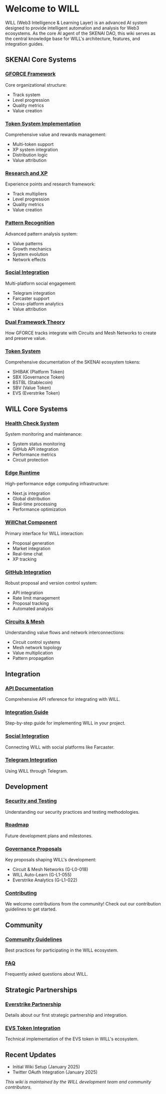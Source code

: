 # Welcome to WILL

WILL (Web3 Intelligence & Learning Layer) is an advanced AI system designed to provide intelligent automation and analysis for Web3 ecosystems. As the core AI agent of the SKENAI DAO, this wiki serves as the central knowledge base for WILL's architecture, features, and integration guides.

## SKENAI Core Systems

### [GFORCE Framework](GFORCE-Framework)
Core organizational structure:
- Track system
- Level progression
- Quality metrics
- Value creation

### [Token System Implementation](Token-System-Implementation)
Comprehensive value and rewards management:
- Multi-token support
- XP system integration
- Distribution logic
- Value attribution

### [Research and XP](Research-and-XP)
Experience points and research framework:
- Track multipliers
- Level progression
- Quality metrics
- Value creation

### [Pattern Recognition](Pattern-Recognition)
Advanced pattern analysis system:
- Value patterns
- Growth mechanics
- System evolution
- Network effects

### [Social Integration](Social-Integration)
Multi-platform social engagement:
- Telegram integration
- Farcaster support
- Cross-platform analytics
- Value attribution

### [Dual Framework Theory](Dual-Framework-Theory)
How GFORCE tracks integrate with Circuits and Mesh Networks to create and preserve value.

### [Token System](Token-System)
Comprehensive documentation of the SKENAI ecosystem tokens:
- SHIBAK (Platform Token)
- SBX (Governance Token)
- BSTBL (Stablecoin)
- SBV (Value Token)
- EVS (Everstrike Token)

## WILL Core Systems

### [Health Check System](Health-Check-System)
System monitoring and maintenance:
- System status monitoring
- GitHub API integration
- Performance metrics
- Circuit protection

### [Edge Runtime](Edge-Runtime)
High-performance edge computing infrastructure:
- Next.js integration
- Global distribution
- Real-time processing
- Performance optimization

### [WillChat Component](WillChat-Component)
Primary interface for WILL interaction:
- Proposal generation
- Market integration
- Real-time chat
- XP tracking

### [GitHub Integration](GitHub-Integration)
Robust proposal and version control system:
- API integration
- Rate limit management
- Proposal tracking
- Automated analysis

### [Circuits & Mesh](Circuits-Mesh)
Understanding value flows and network interconnections:
- Circuit control systems
- Mesh network topology
- Value multiplication
- Pattern propagation

## Integration

### [API Documentation](API-Documentation)
Comprehensive API reference for integrating with WILL.

### [Integration Guide](Integration-Guide)
Step-by-step guide for implementing WILL in your project.

### [Social Integration](Social-Integration-Farcaster)
Connecting WILL with social platforms like Farcaster.

### [Telegram Integration](Telegram-Integration)
Using WILL through Telegram.

## Development

### [Security and Testing](Security-and-Testing)
Understanding our security practices and testing methodologies.

### [Roadmap](Roadmap)
Future development plans and milestones.

### [Governance Proposals](Governance-Proposals)
Key proposals shaping WILL's development:
- Circuit & Mesh Networks (G-L0-018)
- WILL Auto-Learn (G-L1-055)
- Everstrike Analytics (G-L1-022)

### [Contributing](Contributing)
We welcome contributions from the community! Check out our contribution guidelines to get started.

## Community

### [Community Guidelines](Community-Guidelines)
Best practices for participating in the WILL ecosystem.

### [FAQ](FAQ)
Frequently asked questions about WILL.

## Strategic Partnerships

### [Everstrike Partnership](Everstrike-Partnership)
Details about our first strategic partnership and integration.

### [EVS Token Integration](EVS-Token-Integration)
Technical implementation of the EVS token in WILL's ecosystem.

## Recent Updates

- Initial Wiki Setup (January 2025)
- Twitter OAuth Integration (January 2025)

_This wiki is maintained by the WILL development team and community contributors._
